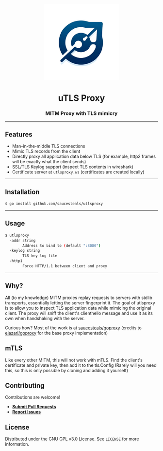 <div align="center">
<img src="./assets/logo.png" alt="logo" height="250px" />
<h1 align="center">uTLS Proxy</h1>
<h3>MITM Proxy with TLS mimicry</h3>
</div>

---

## Features

- Man-in-the-middle TLS connections
- Mimic TLS records from the client
- Directly proxy all application data below TLS (for example, http2 frames will be exactly what the client sends)
- SSL/TLS Keylog support (inspect TLS contents in wireshark)
- Certificate server at `utlsproxy.ws` (certificates are created locally)

---

## Installation

```sh
$ go install github.com/saucesteals/utlsproxy
```

---

## Usage

```sh
$ utlsproxy
  -addr string
        Address to bind to (default ":8080")
  -keylog string
        TLS key log file
  -http1
        Force HTTP/1.1 between client and proxy
```

---

## Why?

All (to my knowledge) MITM proxies replay requests to servers with stdlib transports, essentially letting the server fingerprint it. The goal of utlsproxy is to allow you to inspect TLS application data while mimicing the original client. The proxy will sniff the client's clienthello message and use it as its own when handshaking with the server.

Curious how? Most of the work is at [saucesteals/goproxy](https://github.com/saucesteals/goproxy) (credits to [elazarl/goproxy](https://github.com/elazarl/goproxy) for the base proxy implementation)

## mTLS

Like every other MITM, this will not work with mTLS. Find the client's certificate and private key, then add it to the tls.Config (Rarely will you need this, so this is only possible by cloning and adding it yourself)

## Contributing

Contributions are welcome!

- **[Submit Pull Requests](https://github.com/saucesteals/utlsproxy/pulls)**
- **[Report Issues](https://github.com/saucesteals/utlsproxy/issues)**

## License

Distributed under the GNU GPL v3.0 License. See `LICENSE` for more information.

